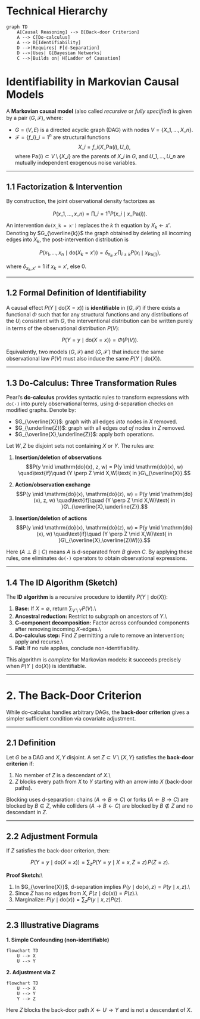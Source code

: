 # Technical Hierarchy

```mermaid
graph TD
    A[Causal Reasoning] --> B[Back-door Criterion]
    A --> C[Do-calculus]
    A --> D[Identifiability]
    D -->|Requires| F[d-Separation]
    D -->|Uses| G[Bayesian Networks]
    C -->|Builds on| H[Ladder of Causation]
```

# Identifiability in Markovian Causal Models

A **Markovian causal model** (also called *recursive* or *fully specified*) is given by a pair $(G,\mathcal{F})$, where:

-   $G=(V,E)$ is a directed acyclic graph (DAG) with nodes $V=\{X\_1,\dots,X\_n\}$.
-   $\mathcal{F}=\{f\_i\}\_{i=1}^n$ are structural functions $$X\_i = f\_i\bigl(X\_{\mathrm{Pa}(i)}, U\_i\bigr),$$
where $\mathrm{Pa}(i)\subset V\setminus\{X\_i\}$ are the parents of $X\_i$ in $G$, and $U\_1,\dots,U\_n$ are mutually independent exogenous noise variables.

------------------------------------------------------------------------

## 1.1 Factorization & Intervention

By construction, the joint observational density factorizes as

$$
  P(x\_1,\dots,x\_n) = \prod\_{i=1}^n P\bigl(x\_i \mid x\_{\mathrm{Pa}(i)}\bigr).
$$

An intervention `do(X_k = x')` replaces the $k$ th equation by $X_k \leftarrow x'$. Denoting by $G_{\overline{k}}$ the graph obtained by deleting all incoming edges into $X_k$, the post-intervention distribution is

$$
  P\bigl(x_1,\dots,x_n \mid \mathrm{do}(X_k=x')\bigr)
  = \delta_{x_k,x'}\prod_{i\neq k} P\bigl(x_i \mid x_{\mathrm{Pa}(i)}\bigr),
$$

where $\delta_{x_k,x'}=1$ if $x_k=x'$, else $0$.

------------------------------------------------------------------------

## 1.2 Formal Definition of Identifiability

A causal effect $P(Y\mid\mathrm{do}(X=x))$ is **identifiable** in $(G,\mathcal{F})$ if there exists a functional $\Phi$ such that for any structural functions and any distributions of the $U_i$ consistent with $G$, the interventional distribution can be written purely in terms of the observational distribution $P(V)$:

$$
  P\bigl(Y=y \mid \mathrm{do}(X=x)\bigr) = \Phi\bigl(P(V)\bigr).
$$

Equivalently, two models $(G,\mathcal{F})$ and $(G,\mathcal{F}')$ that induce the same observational law $P(V)$ must also induce the same $P(Y\mid\mathrm{do}(X))$.

------------------------------------------------------------------------

## 1.3 Do-Calculus: Three Transformation Rules

Pearl’s **do-calculus** provides syntactic rules to transform expressions with `do(·)` into purely observational terms, using d-separation checks on modified graphs. Denote by:

-   $G_{\overline{X}}$: graph with all edges *into* nodes in $X$ removed.
-   $G_{\underline{Z}}$: graph with all edges *out of* nodes in $Z$ removed.
-   $G_{\overline{X},\underline{Z}}$: apply both operations.

Let $W,Z$ be disjoint sets not containing $X$ or $Y$. The rules are:

1.  **Insertion/deletion of observations**\
    $$P(y \mid \mathrm{do}(x), z, w)
      = P(y \mid \mathrm{do}(x), w)
      \quad\text{if}\quad
      (Y \perp Z \mid X,W)\text{ in }G\_{\overline{X}}.$$

2.  **Action/observation exchange**\
    $$P(y \mid \mathrm{do}(x), \mathrm{do}(z), w)
      = P(y \mid \mathrm{do}(x), z, w)
      \quad\text{if}\quad
      (Y \perp Z \mid X,W)\text{ in }G\_{\overline{X},\underline{Z}}.$$

3.  **Insertion/deletion of actions**\
    $$P(y \mid \mathrm{do}(x), \mathrm{do}(z), w)
      = P(y \mid \mathrm{do}(x), w)
      \quad\text{if}\quad
      (Y \perp Z \mid X,W)\text{ in }G\_{\overline{X},\overline{Z(W)}}.$$

Here $(A\perp B \mid C)$ means $A$ is d-separated from $B$ given $C$. By applying these rules, one eliminates `do(·)` operators to obtain observational expressions.

------------------------------------------------------------------------

## 1.4 The ID Algorithm (Sketch)

The **ID algorithm** is a recursive procedure to identify $P(Y\mid\mathrm{do}(X))$:

1.  **Base:** If $X=\emptyset$, return $\sum_{V\setminus Y}P(V)$.\
2.  **Ancestral reduction:** Restrict to subgraph on ancestors of $Y$.\
3.  **C-component decomposition:** Factor across confounded components after removing incoming $X$-edges.\
4.  **Do-calculus step:** Find $Z$ permitting a rule to remove an intervention; apply and recurse.\
5.  **Fail:** If no rule applies, conclude non-identifiability.

This algorithm is *complete* for Markovian models: it succeeds precisely when $P(Y\mid\mathrm{do}(X))$ is identifiable.

------------------------------------------------------------------------

# 2. The Back-Door Criterion

While do-calculus handles arbitrary DAGs, the **back-door criterion** gives a simpler sufficient condition via covariate adjustment.

------------------------------------------------------------------------

## 2.1 Definition

Let $G$ be a DAG and $X,Y$ disjoint. A set $Z\subset V\setminus\{X,Y\}$ satisfies the **back-door criterion** if:

1.  No member of $Z$ is a descendant of $X$.\
2.  $Z$ blocks every path from $X$ to $Y$ starting with an arrow into $X$ (back-door paths).

Blocking uses d-separation: chains ($A\to B\to C$) or forks ($A\leftarrow B\to C$) are blocked by $B\in Z$, while colliders ($A\to B\leftarrow C$) are blocked by $B\notin Z$ and no descendant in $Z$.

------------------------------------------------------------------------

## 2.2 Adjustment Formula

If $Z$ satisfies the back-door criterion, then:

$$
  P\bigl(Y=y \mid \mathrm{do}(X=x)\bigr)
  = \sum_z P\bigl(Y=y \mid X=x, Z=z\bigr)\,P(Z=z).
$$

**Proof Sketch:**\
1. In $G_{\overline{X}}$, d-separation implies $P(y\mid\mathrm{do}(x),z)=P(y\mid x,z)$.\
2. Since $Z$ has no edges from $X$, $P(z\mid\mathrm{do}(x))=P(z)$.\
3. Marginalize: $P(y\mid\mathrm{do}(x))=\sum_z P(y\mid x,z)P(z)$.

------------------------------------------------------------------------

## 2.3 Illustrative Diagrams

**1. Simple Confounding (non-identifiable)**

``` mermaid
flowchart TD
    U --> X
    U --> Y
```

**2. Adjustment via Z**

``` mermaid
flowchart TD
    U --> X
    U --> Y
    Y --> Z
```

Here $Z$ blocks the back-door path $X \leftarrow U \to Y$ and is not a descendant of $X$.
